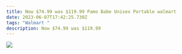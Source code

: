 ```yaml
---
title: Now $74.99 was $119.99 Pamo Babe Unisex Portable walmart
date: 2023-06-07T17:42:25.730Z
tags: "Walmart "
description: Now $74.99 was $119.99
---
```



![](img/screenshot_20230607-200532__01__01__01.jpg)
